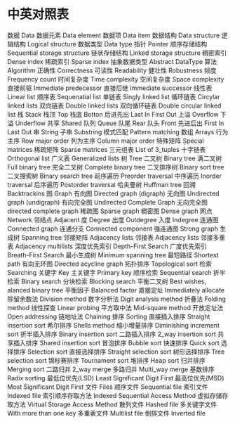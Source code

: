 # 中英对照表

数据   Data
数据元素   Data   element
数据项   Data   item
数据结构   Data   structure
逻辑结构   Logical   structure
数据类型   Data   type
指针   Pointer
顺序存储结构   Sequential   storage   structure
链状存储结构   Linked   storage   structure
稠密索引   Dense   index
稀疏索引   Sparse   index
抽象数据类型   Abstract   DataType
算法   Algorithm
正确性   Correctness
可读性   Readability
健壮性   Robustness
频度   Frequency   count
时间复杂度   Time   complexity
空间复杂度   Space   complexity
直接前驱   Immediate   predecessor
直接后继   Immediate   successor
线性表   Linear   list
顺序表   Sequenatial   list
单链表   Singly   linked   list
循环链表   Circylar   linked   lists
双向链表   Double   linked   lists
双向循环链表   Double   circular   linked   list
栈   Stack
栈顶   Top
栈底   Botton
后进先出   Last   In   First   Out
上溢   Overflow
下溢   Underflow
共享   Shared
队列   Queue
队尾   Rear
队头   Front
先进后出   First   In   Last   Out
串   String
子串   Substring
模式匹配   Pattern   matching
数组   Arrays
行为主序   Row   major   order
列为主序   Column   major   order
特殊矩阵   Special   matrices
稀疏矩阵   Sparse   matrices
三元组表   List   of   3_tuples
十字链表   Orthogonal   list
广义表   Generalized   lists
树   Tree
二叉树   Binary   tree
满二叉树   Full   binary   tree
完全二叉树   Complete   binary   tree
二叉排序树   Binary   sort   tree
二叉搜索树   Binary   search   tree
前序遍历   Preorder   traversal
中序遍历   Inorder   traversal
后序遍历   Postorder   traversal
哈夫曼树   Huffman   tree
回溯   Backtrackins
图   Graph
有向图   Directed   graph   (digraph)
无向图   Undirected   graph   (undigraph)
有向完全图   Undirected   Complete   Graph
无向完全图   directed   complete   graph
稀疏图   Sparse   graph
稠密图   Dense   graph
网点   Network
邻结点   Adjacent
度   Degree
出度   Outdegree
入度   Indegree
连通图   Connected   graph
连通分支   Connected   component
强连通图   Strong   graph
生成树   Spanning   tree
邻接矩阵   Adjacency   lists
邻接表   Adjacency   lists
邻接多重表   Adjacency   multilists
深度优先索引   Depth-First   Search
广度优先索引   Breath-First   Search
最小生成树   Minimum   spanning   tree
最短路径   Shortest   path
有向无环图   Directed   acycline   graph
拓扑排序   Topological   sort
检索   Searching
关键字   Key
主关键字   Primary   key
顺序检索   Sequential   search
折半检索   Binary   search
分块检索   Blocking   search
平衡二叉树   Best   wishes,   alanced   binary   tree
平衡因子   Balanced   factor
直接定址   Immediately   allocate
除留余数法   Division   method
数字分析法   Digit   analysis   method
折叠法   Folding   method
线性探查   Linear   probing
平方取中法   Mid-square   method
开放定址法   Open   addressing
链地址法   Chaining
排序   Sorting
直接插入排序   Straight   insertion   sort
希尔排序   Shells   method
缩小增量排序   Diminishing   increment   sort
折半插入排序   Binary   insertion   sort
二路插入排序   2_way   insertion   sort
共享插入排序   Shared   insertion   sort
冒泡排序   Bubble   sort
快速排序   Quick   sort
选择排序   Selection   sort
直接选择排序   Straight   selection   sort
树形选择排序   Tree   selection   sort
锦标赛排序   Tournament   sort
堆排序   Heap   sort
归并排序   Merging   sort
二路归并   2_way   merge
多路归并   Multi_way   merge
基数排序   Radix   sorting
最低位优先(LSD)   Least   Significant   Digit   First
最高位优先(MSD)   Most   Significant   Digit   First
文件   Files
顺序文件   Sequential   file
索引文件   Indexed   file
索引顺序存取方法   Indexed   Sequential   Access   Method
虚拟存储存取方法   Virtual   Storage   Access   Method
散列文件   Hashed   file
多关键字文件   With   more   than   one   key
多重表文件   Multilist   file
倒排文件   Inverted   file
